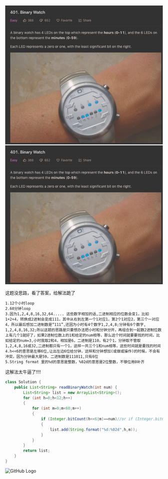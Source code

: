 ![GitHub Logo](/image/401.1.png)
![GitHub Logo](/image/401.1.png)

这题没思路，看了答案，给解法跪了

    1.12个小时loop
    2.60分钟loop
    3.因为1,2,4,8,16,32,64..... 这些数字相加的话,二进制相应的位数会变1，比如1+2+4，转换成2进制会变成111，其中从右到左第一个1对应1，第2个1对应2，第三个一对应4，所以最后想加二进制数是“111”,还因为小时有4个数字1,2,4,8;分钟有6个数字, 1,2,4,8,16,32;所以这题的思路是只要想办法把小时和分钟分开，再组合到一起数2进制位数上有几个1就好了，如果2进制位数上的1和给定的num相等，那么这个时间就要要找的时间，比如给定的num=3,小时我取2和4，相加是6，二进制是110，有2个1，分钟取不管取1,2,4,8,16或32,二进制都只有一个1，这样一共三个1和num相等，这些时间就是要找的时间
    4.h<<6的意思是左移6位,让出左边6位给分钟，这样和分钟想加(或做或操作)的时候，不会有冲突，因为分钟最大是59，二进制数是111011,只有6位
    5.String format 里的%d的意思是整数，%02d的意思是2位整数，不够位用0补齐

这解法太牛逼了!!!!

```java
class Solution {
    public List<String> readBinaryWatch(int num) {
        List<String> list = new ArrayList<String>();
        for (int h=0;h<12;h++)
        {
            for (int m=0;m<60;m++)
            {
                if (Integer.bitCount(h<<6|m)==num)//or if (Integer.bitCount(h*6+m)==num)/
                {
                    list.add(String.format("%d:%02d",h,m));
                }
            }
        }
        return list;
    }
}
```

![GitHub Logo](/image/402.3.png)